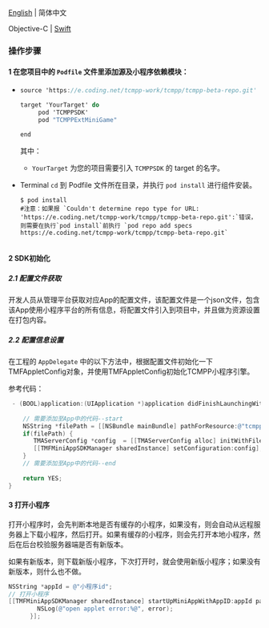 [English](./README.md) | 简体中文

Objective-C | [Swift](./Swift/README.md)

### 操作步骤

#### 1 在您项目中的 `Podfile` 文件里添加源及小程序依赖模块：

- ```objective-c
  source 'https://e.coding.net/tcmpp-work/tcmpp/tcmpp-beta-repo.git'
  
  target 'YourTarget' do
       pod 'TCMPPSDK'
       pod "TCMPPExtMiniGame"
  
  end
  ```
  
  其中：
  
  - `YourTarget` 为您的项目需要引入 `TCMPPSDK` 的 target 的名字。
  
- Terminal `cd` 到 Podfile 文件所在目录，并执行 `pod install` 进行组件安装。

  ```shell
  $ pod install
  #注意：如果报 `Couldn't determine repo type for URL: 'https://e.coding.net/tcmpp-work/tcmpp/tcmpp-beta-repo.git':`错误，则需要在执行`pod install`前执行 `pod repo add specs https://e.coding.net/tcmpp-work/tcmpp/tcmpp-beta-repo.git`
  
  
  ```

#### 2 SDK初始化

##### 2.1 配置文件获取

开发人员从管理平台获取对应App的配置文件，该配置文件是一个json文件，包含该App使用小程序平台的所有信息，将配置文件引入到项目中，并且做为资源设置在打包内容。

##### 2.2 配置信息设置

在工程的 `AppDelegate` 中的以下方法中，根据配置文件初始化一下TMFAppletConfig对象，并使用TMFAppletConfig初始化TCMPP小程序引擎。

参考代码：

```objective-c
 - (BOOL)application:(UIApplication *)application didFinishLaunchingWithOptions:(NSDictionary *)launchOptions {
	
	// 需要添加至App中的代码--start
    NSString *filePath = [[NSBundle mainBundle] pathForResource:@"tcmpp-ios-configurations" ofType:@"json"];
    if(filePath) {
       TMAServerConfig *config  = [[TMAServerConfig alloc] initWithFile:filePath];
       [[TMFMiniAppSDKManager sharedInstance] setConfiguration:config];
    }    
    // 需要添加至App中的代码--end
    
    return YES;
}    

```



#### 3 打开小程序

打开小程序时，会先判断本地是否有缓存的小程序，如果没有，则会自动从远程服务器上下载小程序，然后打开。如果有缓存的小程序，则会先打开本地小程序，然后在后台校验服务器端是否有新版本。

如果有新版本，则下载新版小程序，下次打开时，就会使用新版小程序；如果没有新版本，则什么也不做。

```objective-c
NSString *appId = @"小程序id";
// 打开小程序   
[[TMFMiniAppSDKManager sharedInstance] startUpMiniAppWithAppID:appId parentVC:self completion:^(NSError *_Nullable error) {
 		NSLog(@"open applet error:%@", error);
      }];
```

